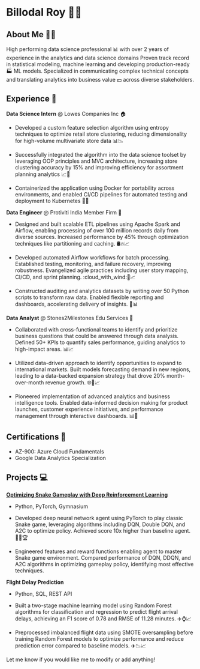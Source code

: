 <!--
**billodalroy/billodalroy** is a ✨ _special_ ✨ repository because its `README.md` (this file) appears on your GitHub profile.

Here are some ideas to get you started:

- 🔭 I’m currently working on ...
- 🌱 I’m currently learning ...
- 👯 I’m looking to collaborate on ...
- 🤔 I’m looking for help with ...
- 💬 Ask me about ...
- 📫 How to reach me: ...
- 😄 Pronouns: ...
- ⚡ Fun fact: ...
-->

# Billodal Roy :man_technologist:

## About Me :raising_hand_man:

High performing data science professional :bar_chart: with over 2 years of experience in the analytics and data science domains Proven track record in statistical modeling, machine learning and developing production-ready :factory: ML models. Specialized in communicating complex technical concepts and translating analytics into business value :dollar: across diverse stakeholders.

## Experience :briefcase:

**Data Science Intern** @ Lowes Companies Inc :house:

- Developed a custom feature selection algorithm using entropy techniques to optimize retail store clustering, reducing dimensionality for high-volume multivariate store data :bar_chart::chart_with_downwards_trend:

- Successfully integrated the algorithm into the data science toolset by leveraging OOP principles and MVC architecture, increasing store clustering accuracy by 15% and improving efficiency for assortment planning analytics :chart_with_upwards_trend::rocket:

- Containerized the application using Docker for portability across environments, and enabled CI/CD pipelines for automated testing and deployment to Kubernetes :whale::repeat:

**Data Engineer** @ Protiviti India Member Firm :office:	

- Designed and built scalable ETL pipelines using Apache Spark and Airflow, enabling processing of over 100 million records daily from diverse sources. Increased performance by 45% through optimization techniques like partitioning and caching. :oil_drum::fire::chart_with_upwards_trend:

- Developed automated Airflow workflows for batch processing. Established testing, monitoring, and failure recovery, improving robustness. Evangelized agile practices including user story mapping, CI/CD, and sprint planning. :cloud_with_wind::repeat::chart_with_upwards_trend:

- Constructed auditing and analytics datasets by writing over 50 Python scripts to transform raw data. Enabled flexible reporting and dashboards, accelerating delivery of insights.	:snake::bar_chart:

**Data Analyst** @ Stones2Milestones Edu Services :school:

- Collaborated with cross-functional teams to identify and prioritize business questions that could be answered through data analysis. Defined 50+ KPIs to quantify sales performance, guiding analytics to high-impact areas. :bar_chart::chart_with_upwards_trend:

- Utilized data-driven approach to identify opportunities to expand to international markets. Built models forecasting demand in new regions, leading to a data-backed expansion strategy that drove 20% month-over-month revenue growth. :globe_with_meridians::crystal_ball::chart_with_upwards_trend:

- Pioneered implementation of advanced analytics and business intelligence tools. Enabled data-informed decision making for product launches, customer experience initiatives, and performance management through interactive dashboards. :bar_chart::tada:

## Certifications :medal_sports:

- AZ-900: Azure Cloud Fundamentals
- Google Data Analytics Specialization 

## Projects :computer:

[**Optimizing Snake Gameplay with Deep Reinforcement Learning**](https://github.com/billodalroy/Snake-Game-Deep-Reinforcement-Learning)

- Python, PyTorch, Gymnasium

- Developed deep neural network agent using PyTorch to play classic Snake game, leveraging algorithms including DQN, Double DQN, and A2C to optimize policy. Achieved score 10x higher than baseline agent. :snake::robot::trophy:

- Engineered features and reward functions enabling agent to master Snake game environment. Compared performance of DQN, DDQN, and A2C algorithms in optimizing gameplay policy, identifying most effective techniques.

**Flight Delay Prediction** 

- Python, SQL, REST API

- Built a two-stage machine learning model using Random Forest algorithms for classification and regression to predict flight arrival delays, achieving an F1 score of 0.78 and RMSE of 11.28 minutes. :airplane::watch::chart_with_upwards_trend:

- Preprocessed imbalanced flight data using SMOTE oversampling before training Random Forest models to optimize performance and reduce prediction error compared to baseline models. :airplane::chart_with_downwards_trend::chart_with_upwards_trend:

Let me know if you would like me to modify or add anything!
